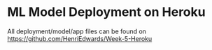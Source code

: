 # ML Model Deployment on Heroku

All deployment/model/app files can be found on https://github.com/HenriEdwards/Week-5-Heroku